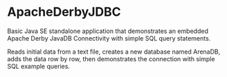 # ApacheDerbyJDBC
Basic Java SE standalone application that demonstrates an embedded Apache Derby JavaDB Connectivity with simple SQL query statements.

Reads initial data from a text file, creates a new database named ArenaDB, adds the data row by row, then demonstrates the connection with simple SQL example queries. 
